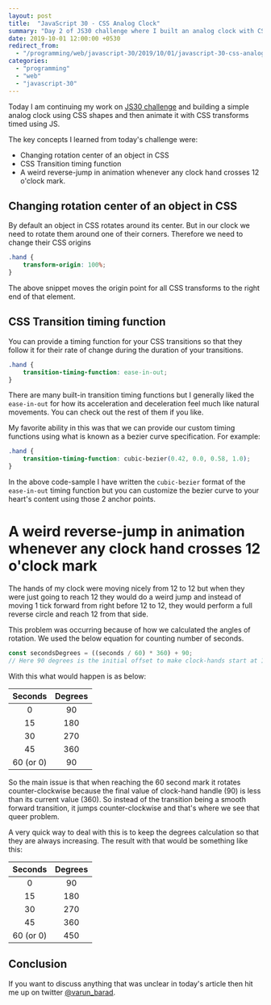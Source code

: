 ```yaml
---
layout: post
title:  "JavaScript 30 - CSS Analog Clock"
summary: "Day 2 of JS30 challenge where I built an analog clock with CSS and animate its changes using JS and CSS."
date: 2019-10-01 12:00:00 +0530
redirect_from:
  - "/programming/web/javascript-30/2019/10/01/javascript-30-css-analog-clock.html"
categories:
  - "programming"
  - "web"
  - "javascript-30"
---
```


Today I am continuing my work on [JS30 challenge][js-30-website] and building a simple analog clock using CSS shapes and then animate it with CSS transforms timed using JS.

The key concepts I learned from today's challenge were:

- Changing rotation center of an object in CSS
- CSS Transition timing function
- A weird reverse-jump in animation whenever any clock hand crosses 12 o'clock mark.

## Changing rotation center of an object in CSS

By default an object in CSS rotates around its center. But in our clock we need to rotate them around one of their corners. Therefore we need to change their CSS origins

```css
.hand {
    transform-origin: 100%;
}
```

The above snippet moves the origin point for all CSS transforms to the right end of that element.

## CSS Transition timing function

You can provide a timing function for your CSS transitions so that they follow it for their rate of change during the duration of your transitions.

```css
.hand {
    transition-timing-function: ease-in-out;
}
```

There are many built-in transition timing functions but I generally liked the `ease-in-out` for how its acceleration and deceleration feel much like natural movements. You can check out the rest of them if you like.

My favorite ability in this was that we can provide our custom timing functions using what is known as a bezier curve specification. For example:

```css
.hand {
    transition-timing-function: cubic-bezier(0.42, 0.0, 0.58, 1.0);
}
```

In the above code-sample I have written the `cubic-bezier` format of the `ease-in-out` timing function but you can customize the bezier curve to your heart's content using those 2 anchor points.

# A weird reverse-jump in animation whenever any clock hand crosses 12 o'clock mark

The hands of my clock were moving nicely from 12 to 12 but when they were just going to reach 12 they would do a weird jump and instead of moving 1 tick forward from right before 12 to 12, they would perform a full reverse circle and reach 12 from that side.

This problem was occurring because of how we calculated the angles of rotation. We used the below equation for counting number of seconds.

```javascript
const secondsDegrees = ((seconds / 60) * 360) + 90;
// Here 90 degrees is the initial offset to make clock-hands start at 12
```

With this what would happen is as below:

| Seconds   | Degrees |
|:---------:|:-------:|
| 0         | 90      |
| 15        | 180     |
| 30        | 270     |
| 45        | 360     |
| 60 (or 0) | 90      |

So the main issue is that when reaching the 60 second mark it rotates counter-clockwise because the final value of clock-hand handle (90) is less than its current value (360). So instead of the transition being a smooth forward transition, it jumps counter-clockwise and that's where we see that queer problem.

A very quick way to deal with this is to keep the degrees calculation so that they are always increasing. The result with that would be something like this:

| Seconds   | Degrees  |
|:---------:|:--------:|
| 0         | 90       |
| 15        | 180      |
| 30        | 270      |
| 45        | 360      |
| 60 (or 0) | 450      |

## Conclusion

If you want to discuss anything that was unclear in today's article then hit me up on twitter [@varun_barad][varun-twitter].

[js-30-website]: https://javascript30.com
[varun-twitter]: https://twitter.com/varun_barad
